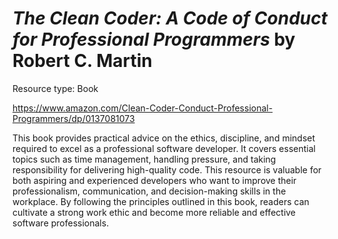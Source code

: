 # *The Clean Coder: A Code of Conduct for Professional Programmers* by Robert C. Martin

Resource type: Book

https://www.amazon.com/Clean-Coder-Conduct-Professional-Programmers/dp/0137081073

This book provides practical advice on the ethics, discipline, and mindset required to excel as a professional software developer. It covers essential topics such as time management, handling pressure, and taking responsibility for delivering high-quality code. This resource is valuable for both aspiring and experienced developers who want to improve their professionalism, communication, and decision-making skills in the workplace. By following the principles outlined in this book, readers can cultivate a strong work ethic and become more reliable and effective software professionals.